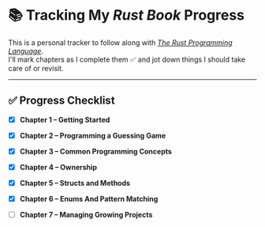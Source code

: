 # 📚 Tracking My *Rust Book* Progress

This is a personal tracker to follow along with [*The Rust Programming Language*](https://doc.rust-lang.org/book/).  
I'll mark chapters as I complete them ✅ and jot down things I should take care of or revisit.  

---

## ✅ Progress Checklist

- [x] **Chapter 1 – Getting Started**

- [x] **Chapter 2 – Programming a Guessing Game**

- [x] **Chapter 3 – Common Programming Concepts**

- [x] **Chapter 4 – Ownership**

- [x] **Chapter 5 – Structs and Methods**

- [x] **Chapter 6 – Enums And Pattern Matching**

- [ ] **Chapter 7 – Managing Growing Projects**

